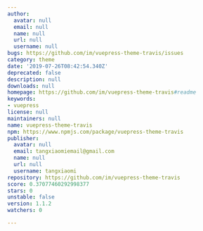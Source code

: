 ```yaml
---
author:
  avatar: null
  email: null
  name: null
  url: null
  username: null
bugs: https://github.com/im/vuepress-theme-travis/issues
category: theme
date: '2019-07-26T08:42:54.340Z'
deprecated: false
description: null
downloads: null
homepage: https://github.com/im/vuepress-theme-travis#readme
keywords:
- vuepress
license: null
maintainers: null
name: vuepress-theme-travis
npm: https://www.npmjs.com/package/vuepress-theme-travis
publisher:
  avatar: null
  email: tangxiaomiemail@gmail.com
  name: null
  url: null
  username: tangxiaomi
repository: https://github.com/im/vuepress-theme-travis
score: 0.37077460292998377
stars: 0
unstable: false
version: 1.1.2
watchers: 0

---
```


